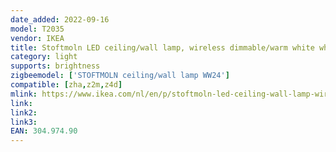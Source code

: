 ```yaml
---
date_added: 2022-09-16
model: T2035
vendor: IKEA
title: Stoftmoln LED ceiling/wall lamp, wireless dimmable/warm white white, 24 cm
category: light
supports: brightness
zigbeemodel: ['STOFTMOLN ceiling/wall lamp WW24']
compatible: [zha,z2m,z4d]
mlink: https://www.ikea.com/nl/en/p/stoftmoln-led-ceiling-wall-lamp-wireless-dimmable-warm-white-white-30497490/
link: 
link2: 
link3: 
EAN: 304.974.90
---
```

